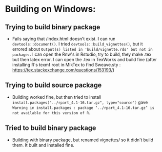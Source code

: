 # Building on Windows: 
## Trying to build binary package
- Fails saying that <temp dir>/index.html doesn't exist. I can run `devtools::document()`. I tried `devtools::build_vignettes()`, but it errored about `Output(s) listed in 'build/vignette.rds' but not in package:`. I can open the Rnw's in Rstudio, try to build, they make .tex but then latex error. I can open the .tex in TexWorks and build fine (after installing R's texmf root in MikTex to find Sweave.sty : https://tex.stackexchange.com/questions/153193/)
## Trying to build source package
- Building worked fine, but then tried to install `install.packages("../rpart_4.1-16.tar.gz", type="source")` gave `Warning in install.packages : package ‘../rpart_4.1-16.tar.gz’ is not available for this version of R`. 
## Tried to build binary package
- Building with binary package, but renamed vignettes/ so it didn't build them. It built and installed fine.